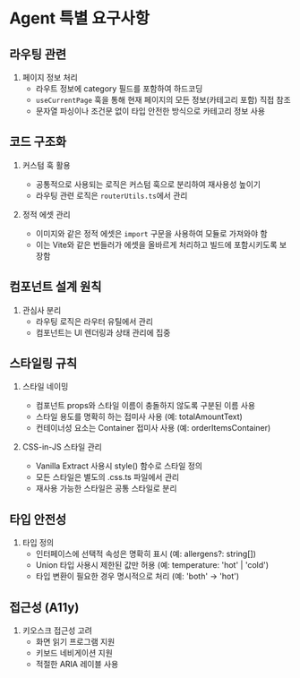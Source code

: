 # Agent 특별 요구사항

## 라우팅 관련

1. 페이지 정보 처리
   - 라우트 정보에 category 필드를 포함하여 하드코딩
   - `useCurrentPage` 훅을 통해 현재 페이지의 모든 정보(카테고리 포함) 직접 참조
   - 문자열 파싱이나 조건문 없이 타입 안전한 방식으로 카테고리 정보 사용

## 코드 구조화

1. 커스텀 훅 활용
   - 공통적으로 사용되는 로직은 커스텀 훅으로 분리하여 재사용성 높이기
   - 라우팅 관련 로직은 `routerUtils.ts`에서 관리

2. 정적 에셋 관리
   - 이미지와 같은 정적 에셋은 `import` 구문을 사용하여 모듈로 가져와야 함
   - 이는 Vite와 같은 번들러가 에셋을 올바르게 처리하고 빌드에 포함시키도록 보장함

## 컴포넌트 설계 원칙

1. 관심사 분리
   - 라우팅 로직은 라우터 유틸에서 관리
   - 컴포넌트는 UI 렌더링과 상태 관리에 집중

## 스타일링 규칙

1. 스타일 네이밍
   - 컴포넌트 props와 스타일 이름이 충돌하지 않도록 구분된 이름 사용
   - 스타일 용도를 명확히 하는 접미사 사용 (예: totalAmountText)
   - 컨테이너성 요소는 Container 접미사 사용 (예: orderItemsContainer)

2. CSS-in-JS 스타일 관리
   - Vanilla Extract 사용시 style() 함수로 스타일 정의
   - 모든 스타일은 별도의 .css.ts 파일에서 관리
   - 재사용 가능한 스타일은 공통 스타일로 분리

## 타입 안전성

1. 타입 정의
   - 인터페이스에 선택적 속성은 명확히 표시 (예: allergens?: string[])
   - Union 타입 사용시 제한된 값만 허용 (예: temperature: 'hot' | 'cold')
   - 타입 변환이 필요한 경우 명시적으로 처리 (예: 'both' → 'hot')

## 접근성 (A11y)

1. 키오스크 접근성 고려
   - 화면 읽기 프로그램 지원
   - 키보드 네비게이션 지원
   - 적절한 ARIA 레이블 사용
